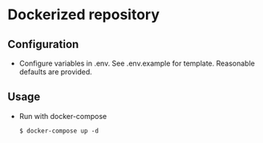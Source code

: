 # Dockerized repository

## Configuration
  - Configure variables in .env. See .env.example for template.
Reasonable defaults are provided.

## Usage
  - Run with docker-compose
    ```
    $ docker-compose up -d
    ```


